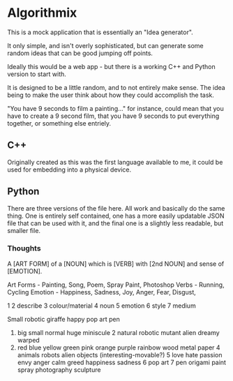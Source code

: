 # Algorithmix

This is a mock application that is essentially an "Idea generator".

It only simple, and isn't overly sophisticated, but can generate some random ideas that can be good jumping off points.

Ideally this would be a web app - but there is a working C++ and Python version to start with.

It is designed to be a little random, and to not entirely make sense. The idea being to make the user think about how they could accomplish the task.

"You have 9 seconds to film a painting..." for instance, could mean that you have to create a 9 second film, that you have 9 seconds to put everything together, or something else entriely.

## C++
Originally created as this was the first language available to me, it could be used for embedding into a physical device.

## Python
There are three versions of the file here. All work and basically do the same thing. One is entirely self contained, one has a more easily updatable JSON file that can be used with it, and the final one is a slightly less readable, but smaller file.


### Thoughts
A [ART FORM] of a [NOUN] which is [VERB] with [2nd NOUN] and sense of [EMOTION].

Art Forms - Painting, Song, Poem, Spray Paint, Photoshop
Verbs - Running, Cycling
Emotion - Happiness, Sadness, Joy, Anger, Fear, Disgust,

1
2 describe
3 colour/material
4 noun
5 emotion
6 style
7 medium

Small robotic giraffe happy pop art pen

1. big small normal huge miniscule
2 natural robotic mutant alien dreamy warped
3. red blue yellow green pink orange purple rainbow wood metal paper
4 animals robots alien objects (interesting-movable?)
5 love hate passion envy anger calm greed happiness sadness
6 pop art
7 pen origami paint spray photography sculpture
